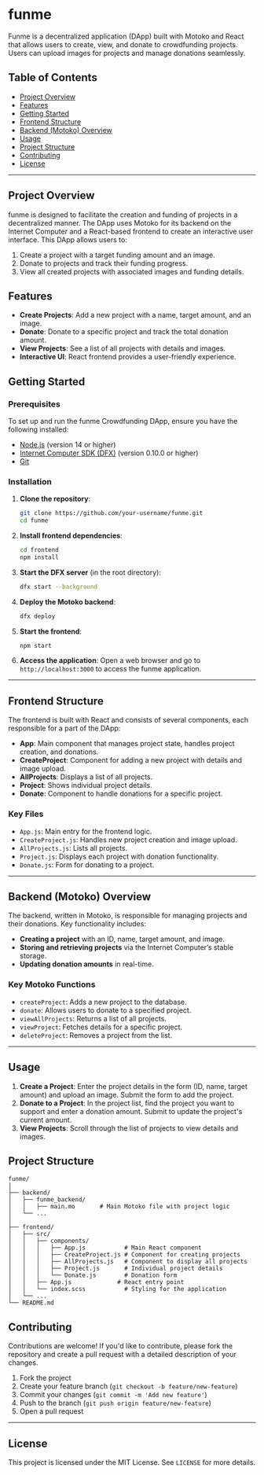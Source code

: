 
# funme 
Funme is a decentralized application (DApp) built with Motoko and React that allows users to create, view, and donate to crowdfunding projects. Users can upload images for projects and manage donations seamlessly.

## Table of Contents

- [Project Overview](#project-overview)
- [Features](#features)
- [Getting Started](#getting-started)
- [Frontend Structure](#frontend-structure)
- [Backend (Motoko) Overview](#backend-motoko-overview)
- [Usage](#usage)
- [Project Structure](#project-structure)
- [Contributing](#contributing)
- [License](#license)

---

## Project Overview

funme  is designed to facilitate the creation and funding of projects in a decentralized manner. The DApp uses Motoko for its backend on the Internet Computer and a React-based frontend to create an interactive user interface. This DApp allows users to:

1. Create a project with a target funding amount and an image.
2. Donate to projects and track their funding progress.
3. View all created projects with associated images and funding details.

## Features

- **Create Projects**: Add a new project with a name, target amount, and an image.
- **Donate**: Donate to a specific project and track the total donation amount.
- **View Projects**: See a list of all projects with details and images.
- **Interactive UI**: React frontend provides a user-friendly experience.

## Getting Started

### Prerequisites

To set up and run the funme Crowdfunding DApp, ensure you have the following installed:

- [Node.js](https://nodejs.org/) (version 14 or higher)
- [Internet Computer SDK (DFX)](https://smartcontracts.org/docs/quickstart/quickstart-intro.html) (version 0.10.0 or higher)
- [Git](https://git-scm.com/)

### Installation

1. **Clone the repository**:
   ```bash
   git clone https://github.com/your-username/funme.git
   cd funme
   ```

2. **Install frontend dependencies**:
   ```bash
   cd frontend
   npm install
   ```

3. **Start the DFX server** (in the root directory):
   ```bash
   dfx start --background
   ```

4. **Deploy the Motoko backend**:
   ```bash
   dfx deploy
   ```

5. **Start the frontend**:
   ```bash
   npm start
   ```

6. **Access the application**:
   Open a web browser and go to `http://localhost:3000` to access the funme  application.

---

## Frontend Structure

The frontend is built with React and consists of several components, each responsible for a part of the DApp:

- **App**: Main component that manages project state, handles project creation, and donations.
- **CreateProject**: Component for adding a new project with details and image upload.
- **AllProjects**: Displays a list of all projects.
- **Project**: Shows individual project details.
- **Donate**: Component to handle donations for a specific project.

### Key Files

- `App.js`: Main entry for the frontend logic.
- `CreateProject.js`: Handles new project creation and image upload.
- `AllProjects.js`: Lists all projects.
- `Project.js`: Displays each project with donation functionality.
- `Donate.js`: Form for donating to a project.

---

## Backend (Motoko) Overview

The backend, written in Motoko, is responsible for managing projects and their donations. Key functionality includes:

- **Creating a project** with an ID, name, target amount, and image.
- **Storing and retrieving projects** via the Internet Computer’s stable storage.
- **Updating donation amounts** in real-time.

### Key Motoko Functions

- `createProject`: Adds a new project to the database.
- `donate`: Allows users to donate to a specified project.
- `viewAllProjects`: Returns a list of all projects.
- `viewProject`: Fetches details for a specific project.
- `deleteProject`: Removes a project from the list.

---

## Usage

1. **Create a Project**: Enter the project details in the form (ID, name, target amount) and upload an image. Submit the form to add the project.
2. **Donate to a Project**: In the project list, find the project you want to support and enter a donation amount. Submit to update the project's current amount.
3. **View Projects**: Scroll through the list of projects to view details and images.

## Project Structure

```
funme/
│
├── backend/
│   ├── funme_backend/
│   │   ├── main.mo       # Main Motoko file with project logic
│   └── ...
│
├── frontend/
│   ├── src/
│   │   ├── components/
│   │   │   ├── App.js           # Main React component
│   │   │   ├── CreateProject.js # Component for creating projects
│   │   │   ├── AllProjects.js   # Component to display all projects
│   │   │   ├── Project.js       # Individual project details
│   │   │   └── Donate.js        # Donation form
│   │   ├── App.js             # React entry point
│   │   └── index.scss           # Styling for the application
│   └── ...
└── README.md
```

## Contributing

Contributions are welcome! If you'd like to contribute, please fork the repository and create a pull request with a detailed description of your changes.

1. Fork the project
2. Create your feature branch (`git checkout -b feature/new-feature`)
3. Commit your changes (`git commit -m 'Add new feature'`)
4. Push to the branch (`git push origin feature/new-feature`)
5. Open a pull request

---

## License

This project is licensed under the MIT License. See `LICENSE` for more details.

